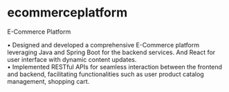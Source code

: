 # ecommerceplatform
E-Commerce Platform

• Designed and developed a comprehensive E-Commerce platform leveraging Java and Spring Boot for the backend services. And React for user interface with dynamic content updates.\
• Implemented RESTful APIs for seamless interaction between the frontend and backend, facilitating functionalities such as user product catalog management, shopping cart.
